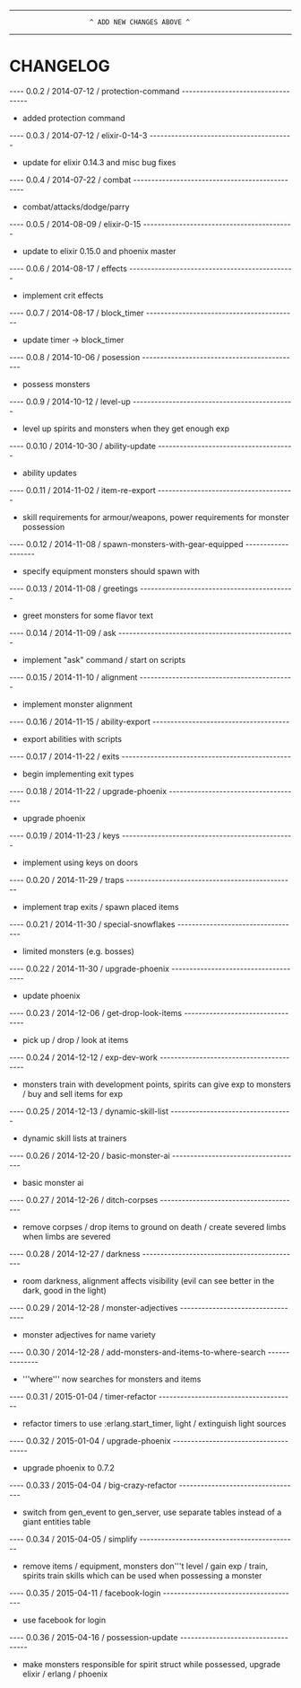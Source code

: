 --------------------------------------------------------------------------------
                        ^ ADD NEW CHANGES ABOVE ^
--------------------------------------------------------------------------------

CHANGELOG
=========

---- 0.0.2 / 2014-07-12 / protection-command -----------------------------------
* added protection command

---- 0.0.3 / 2014-07-12 / elixir-0-14-3 ----------------------------------------
* update for elixir 0.14.3 and misc bug fixes

---- 0.0.4 / 2014-07-22 / combat -----------------------------------------------
* combat/attacks/dodge/parry

---- 0.0.5 / 2014-08-09 / elixir-0-15 ------------------------------------------
* update to elixir 0.15.0 and phoenix master

---- 0.0.6 / 2014-08-17 / effects ----------------------------------------------
* implement crit effects

---- 0.0.7 / 2014-08-17 / block_timer ------------------------------------------
* update timer -> block_timer

---- 0.0.8 / 2014-10-06 / posession --------------------------------------------
* possess monsters

---- 0.0.9 / 2014-10-12 / level-up ---------------------------------------------
* level up spirits and monsters when they get enough exp

---- 0.0.10 / 2014-10-30 / ability-update --------------------------------------
* ability updates

---- 0.0.11 / 2014-11-02 / item-re-export --------------------------------------
* skill requirements for armour/weapons,  power requirements for monster possession

---- 0.0.12 / 2014-11-08 / spawn-monsters-with-gear-equipped -------------------
* specify equipment monsters should spawn with

---- 0.0.13 / 2014-11-08 / greetings -------------------------------------------
* greet monsters for some flavor text

---- 0.0.14 / 2014-11-09 / ask -------------------------------------------------
* implement "ask" command / start on scripts

---- 0.0.15 / 2014-11-10 / alignment -------------------------------------------
* implement monster alignment

---- 0.0.16 / 2014-11-15 / ability-export --------------------------------------
* export abilities with scripts

---- 0.0.17 / 2014-11-22 / exits -----------------------------------------------
* begin implementing exit types

---- 0.0.18 / 2014-11-22 / upgrade-phoenix -------------------------------------
* upgrade phoenix

---- 0.0.19 / 2014-11-23 / keys ------------------------------------------------
* implement using keys on doors

---- 0.0.20 / 2014-11-29 / traps -----------------------------------------------
* implement trap exits / spawn placed items

---- 0.0.21 / 2014-11-30 / special-snowflakes ----------------------------------
* limited monsters (e.g. bosses)

---- 0.0.22 / 2014-11-30 / upgrade-phoenix -------------------------------------
* update phoenix

---- 0.0.23 / 2014-12-06 / get-drop-look-items ---------------------------------
* pick up / drop / look at items

---- 0.0.24 / 2014-12-12 / exp-dev-work ----------------------------------------
* monsters train with development points, spirits can give exp to monsters / buy and sell items for exp

---- 0.0.25 / 2014-12-13 / dynamic-skill-list ----------------------------------
* dynamic skill lists at trainers

---- 0.0.26 / 2014-12-20 / basic-monster-ai ------------------------------------
* basic monster ai

---- 0.0.27 / 2014-12-26 / ditch-corpses ---------------------------------------
* remove corpses / drop items to ground on death / create severed limbs when limbs are severed

---- 0.0.28 / 2014-12-27 / darkness --------------------------------------------
* room darkness, alignment affects visibility (evil can see better in the dark, good in the light)

---- 0.0.29 / 2014-12-28 / monster-adjectives ----------------------------------
* monster adjectives for name variety

---- 0.0.30 / 2014-12-28 / add-monsters-and-items-to-where-search --------------
* '\''where'\'' now searches for monsters and items

---- 0.0.31 / 2015-01-04 / timer-refactor --------------------------------------
* refactor timers to use :erlang.start_timer, light / extinguish light sources

---- 0.0.32 / 2015-01-04 / upgrade-phoenix -------------------------------------
* upgrade phoenix to 0.7.2

---- 0.0.33 / 2015-04-04 / big-crazy-refactor ----------------------------------
* switch from gen_event to gen_server, use separate tables instead of a giant entities table

---- 0.0.34 / 2015-04-05 / simplify --------------------------------------------
* remove items / equipment, monsters don'\''t level / gain exp / train, spirits train skills which can be used when possessing a monster

---- 0.0.35 / 2015-04-11 / facebook-login --------------------------------------
* use facebook for login

---- 0.0.36 / 2015-04-16 / possession-update -----------------------------------
* make monsters responsible for spirit struct while possessed, upgrade elixir / erlang / phoenix

